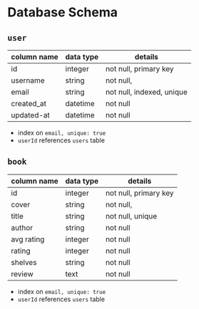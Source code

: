 # **Database Schema**

## `user`

| column name | data type | details                   |
| ----------- | --------- | ------------------------- |
| id          | integer   | not null, primary key     |
| username    | string    | not null,                 |
| email       | string    | not null, indexed, unique |
| created_at  | datetime  | not null                  |
| updated-at  | datetime  | not null                  |

- index on `email, unique: true`
- `userId` references `users` table

## `book`

| column name | data type | details               |
| ----------- | --------- | --------------------- |
| id          | integer   | not null, primary key |
| cover       | string    | not null,             |
| title       | string    | not null, unique      |
| author      | string    | not null              |
| avg rating  | integer   | not null              |
| rating      | integer   | not null              |
| shelves     | string    | not null              |
| review      | text      | not null              |

- index on `email, unique: true`
- `userId` references `users` table
